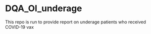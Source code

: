 # DQA_OI_underage
This repo is run to provide report on underage patients who received COVID-19 vax

